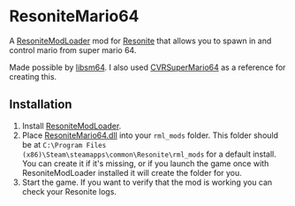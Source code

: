 # ResoniteMario64

A [ResoniteModLoader](https://github.com/resonite-modding-group/ResoniteModLoader) mod for [Resonite](https://resonite.com/) that allows you to spawn in and control mario from super mario 64.

Made possible by [libsm64](https://github.com/libsm64/libsm64).
I also used [CVRSuperMario64](https://github.com/kafeijao/Kafe_CVR_Mods/tree/master/CVRSuperMario64) as a reference for creating this.

## Installation
1. Install [ResoniteModLoader](https://github.com/resonite-modding-group/ResoniteModLoader).
1. Place [ResoniteMario64.dll](https://github.com/art0007i/ResoniteMario64/releases/latest/download/ResoniteMario64.dll) into your `rml_mods` folder. This folder should be at `C:\Program Files (x86)\Steam\steamapps\common\Resonite\rml_mods` for a default install. You can create it if it's missing, or if you launch the game once with ResoniteModLoader installed it will create the folder for you.
1. Start the game. If you want to verify that the mod is working you can check your Resonite logs.